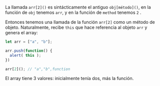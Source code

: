 La llamada `arr[2]()` es sintácticamente el antiguo `obj[método]()`, en la función de `obj` tenemos `arr`, y en la función de `method` tenemos `2` .

Entonces tenemos una llamada de la función `arr[2]` como un método de objeto. Naturalmente, recibe `this` que hace referencia al objeto `arr` y genera el array:
```js run
let arr = ["a", "b"];

arr.push(function() {
  alert( this );
})

arr[2](); // "a","b",function
```

El array tiene 3 valores: inicialmente tenía dos, más la función.